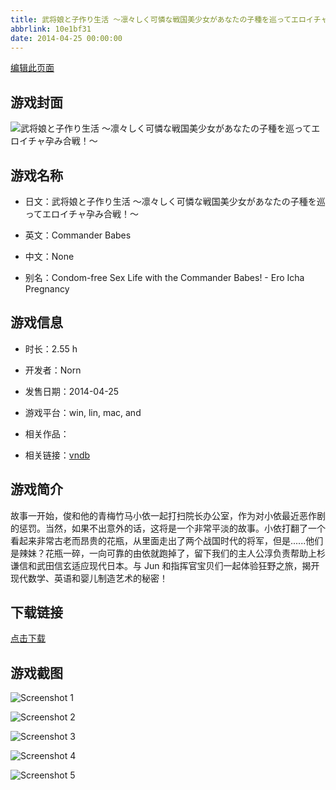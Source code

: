 ```yaml
---
title: 武将娘と子作り生活 ～凛々しく可憐な戦国美少女があなたの子種を巡ってエロイチャ孕み合戦！～
abbrlink: 10e1bf31
date: 2014-04-25 00:00:00
---
```

[编辑此页面](https://github.com/ACG-3/ADV3-source/blob/main/source/_posts/games/%E6%AD%A6%E5%B0%86%E5%A8%98%E3%81%A8%E5%AD%90%E4%BD%9C%E3%82%8A%E7%94%9F%E6%B4%BB%20%EF%BD%9E%E5%87%9B%E3%80%85%E3%81%97%E3%81%8F%E5%8F%AF%E6%86%90%E3%81%AA%E6%88%A6%E5%9B%BD%E7%BE%8E%E5%B0%91%E5%A5%B3%E3%81%8C%E3%81%82%E3%81%AA%E3%81%9F%E3%81%AE%E5%AD%90%E7%A8%AE%E3%82%92%E5%B7%A1%E3%81%A3%E3%81%A6%E3%82%A8%E3%83%AD%E3%82%A4%E3%83%81%E3%83%A3%E5%AD%95%E3%81%BF%E5%90%88%E6%88%A6%EF%BC%81%EF%BD%9E.md)

## 游戏封面

![武将娘と子作り生活 ～凛々しく可憐な戦国美少女があなたの子種を巡ってエロイチャ孕み合戦！～](https://pan.timero.xyz/d/onedrive/img_lib_001/%E6%AD%A6%E5%B0%86%E5%A8%98%E3%81%A8%E5%AD%90%E4%BD%9C%E3%82%8A%E7%94%9F%E6%B4%BB%20%EF%BD%9E%E5%87%9B%E3%80%85%E3%81%97%E3%81%8F%E5%8F%AF%E6%86%90%E3%81%AA%E6%88%A6%E5%9B%BD%E7%BE%8E%E5%B0%91%E5%A5%B3%E3%81%8C%E3%81%82%E3%81%AA%E3%81%9F%E3%81%AE%E5%AD%90%E7%A8%AE%E3%82%92%E5%B7%A1%E3%81%A3%E3%81%A6%E3%82%A8%E3%83%AD%E3%82%A4%E3%83%81%E3%83%A3%E5%AD%95%E3%81%BF%E5%90%88%E6%88%A6%EF%BC%81%EF%BD%9E_cover.avif)


## 游戏名称

- 日文：武将娘と子作り生活 ～凛々しく可憐な戦国美少女があなたの子種を巡ってエロイチャ孕み合戦！～
- 英文：Commander Babes
- 中文：None

- 别名：Condom-free Sex Life with the Commander Babes! - Ero Icha Pregnancy


## 游戏信息

- 时长：2.55 h
- 开发者：Norn
- 发售日期：2014-04-25
- 游戏平台：win, lin, mac, and
- 相关作品：

- 相关链接：[vndb](https://vndb.org/v15019)


## 游戏简介

故事一开始，俊和他的青梅竹马小依一起打扫院长办公室，作为对小依最近恶作剧的惩罚。当然，如果不出意外的话，这将是一个非常平淡的故事。小依打翻了一个看起来非常古老而昂贵的花瓶，从里面走出了两个战国时代的将军，但是......他们是辣妹？花瓶一碎，一向可靠的由依就跑掉了，留下我们的主人公淳负责帮助上杉谦信和武田信玄适应现代日本。与 Jun 和指挥官宝贝们一起体验狂野之旅，揭开现代数学、英语和婴儿制造艺术的秘密！




## 下载链接

[点击下载](https://pan.timero.xyz/onedrive/adv_lib_001/%E6%AD%A6%E5%B0%86%E5%A8%98%E3%81%A8%E5%AD%90%E4%BD%9C%E3%82%8A%E7%94%9F%E6%B4%BB%20%EF%BD%9E%E5%87%9B%E3%80%85%E3%81%97%E3%81%8F%E5%8F%AF%E6%86%90%E3%81%AA%E6%88%A6%E5%9B%BD%E7%BE%8E%E5%B0%91%E5%A5%B3%E3%81%8C%E3%81%82%E3%81%AA%E3%81%9F%E3%81%AE%E5%AD%90%E7%A8%AE%E3%82%92%E5%B7%A1%E3%81%A3%E3%81%A6%E3%82%A8%E3%83%AD%E3%82%A4%E3%83%81%E3%83%A3%E5%AD%95%E3%81%BF%E5%90%88%E6%88%A6%EF%BC%81%EF%BD%9E)


## 游戏截图


![Screenshot 1](https://pan.timero.xyz/d/onedrive/img_lib_001/%E6%AD%A6%E5%B0%86%E5%A8%98%E3%81%A8%E5%AD%90%E4%BD%9C%E3%82%8A%E7%94%9F%E6%B4%BB%20%EF%BD%9E%E5%87%9B%E3%80%85%E3%81%97%E3%81%8F%E5%8F%AF%E6%86%90%E3%81%AA%E6%88%A6%E5%9B%BD%E7%BE%8E%E5%B0%91%E5%A5%B3%E3%81%8C%E3%81%82%E3%81%AA%E3%81%9F%E3%81%AE%E5%AD%90%E7%A8%AE%E3%82%92%E5%B7%A1%E3%81%A3%E3%81%A6%E3%82%A8%E3%83%AD%E3%82%A4%E3%83%81%E3%83%A3%E5%AD%95%E3%81%BF%E5%90%88%E6%88%A6%EF%BC%81%EF%BD%9E_Screenshot_1.avif)

![Screenshot 2](https://pan.timero.xyz/d/onedrive/img_lib_001/%E6%AD%A6%E5%B0%86%E5%A8%98%E3%81%A8%E5%AD%90%E4%BD%9C%E3%82%8A%E7%94%9F%E6%B4%BB%20%EF%BD%9E%E5%87%9B%E3%80%85%E3%81%97%E3%81%8F%E5%8F%AF%E6%86%90%E3%81%AA%E6%88%A6%E5%9B%BD%E7%BE%8E%E5%B0%91%E5%A5%B3%E3%81%8C%E3%81%82%E3%81%AA%E3%81%9F%E3%81%AE%E5%AD%90%E7%A8%AE%E3%82%92%E5%B7%A1%E3%81%A3%E3%81%A6%E3%82%A8%E3%83%AD%E3%82%A4%E3%83%81%E3%83%A3%E5%AD%95%E3%81%BF%E5%90%88%E6%88%A6%EF%BC%81%EF%BD%9E_Screenshot_2.avif)

![Screenshot 3](https://pan.timero.xyz/d/onedrive/img_lib_001/%E6%AD%A6%E5%B0%86%E5%A8%98%E3%81%A8%E5%AD%90%E4%BD%9C%E3%82%8A%E7%94%9F%E6%B4%BB%20%EF%BD%9E%E5%87%9B%E3%80%85%E3%81%97%E3%81%8F%E5%8F%AF%E6%86%90%E3%81%AA%E6%88%A6%E5%9B%BD%E7%BE%8E%E5%B0%91%E5%A5%B3%E3%81%8C%E3%81%82%E3%81%AA%E3%81%9F%E3%81%AE%E5%AD%90%E7%A8%AE%E3%82%92%E5%B7%A1%E3%81%A3%E3%81%A6%E3%82%A8%E3%83%AD%E3%82%A4%E3%83%81%E3%83%A3%E5%AD%95%E3%81%BF%E5%90%88%E6%88%A6%EF%BC%81%EF%BD%9E_Screenshot_3.avif)

![Screenshot 4](https://pan.timero.xyz/d/onedrive/img_lib_001/%E6%AD%A6%E5%B0%86%E5%A8%98%E3%81%A8%E5%AD%90%E4%BD%9C%E3%82%8A%E7%94%9F%E6%B4%BB%20%EF%BD%9E%E5%87%9B%E3%80%85%E3%81%97%E3%81%8F%E5%8F%AF%E6%86%90%E3%81%AA%E6%88%A6%E5%9B%BD%E7%BE%8E%E5%B0%91%E5%A5%B3%E3%81%8C%E3%81%82%E3%81%AA%E3%81%9F%E3%81%AE%E5%AD%90%E7%A8%AE%E3%82%92%E5%B7%A1%E3%81%A3%E3%81%A6%E3%82%A8%E3%83%AD%E3%82%A4%E3%83%81%E3%83%A3%E5%AD%95%E3%81%BF%E5%90%88%E6%88%A6%EF%BC%81%EF%BD%9E_Screenshot_4.avif)

![Screenshot 5](https://pan.timero.xyz/d/onedrive/img_lib_001/%E6%AD%A6%E5%B0%86%E5%A8%98%E3%81%A8%E5%AD%90%E4%BD%9C%E3%82%8A%E7%94%9F%E6%B4%BB%20%EF%BD%9E%E5%87%9B%E3%80%85%E3%81%97%E3%81%8F%E5%8F%AF%E6%86%90%E3%81%AA%E6%88%A6%E5%9B%BD%E7%BE%8E%E5%B0%91%E5%A5%B3%E3%81%8C%E3%81%82%E3%81%AA%E3%81%9F%E3%81%AE%E5%AD%90%E7%A8%AE%E3%82%92%E5%B7%A1%E3%81%A3%E3%81%A6%E3%82%A8%E3%83%AD%E3%82%A4%E3%83%81%E3%83%A3%E5%AD%95%E3%81%BF%E5%90%88%E6%88%A6%EF%BC%81%EF%BD%9E_Screenshot_5.avif)

